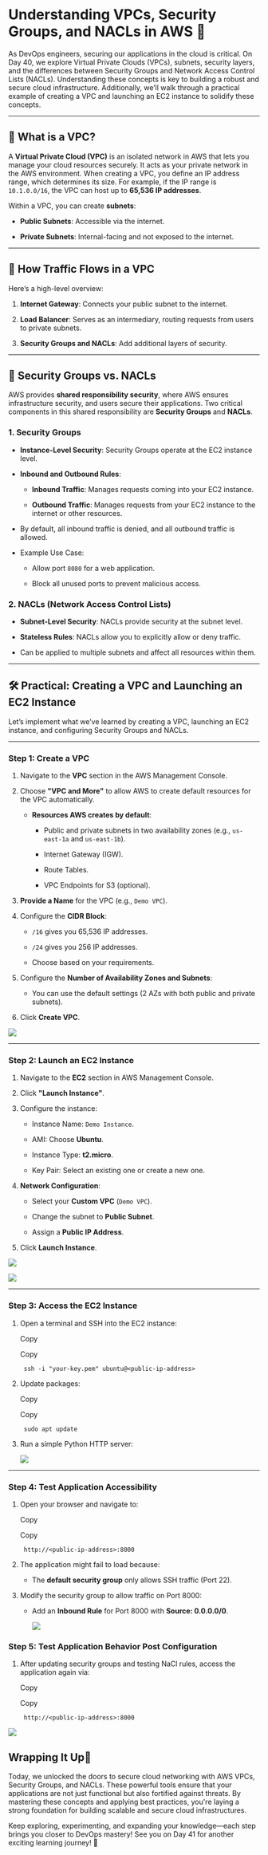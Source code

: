 # Understanding VPCs, Security Groups, and NACLs in AWS 🔐
As DevOps engineers, securing our applications in the cloud is critical. On Day 40, we explore Virtual Private Clouds (VPCs), subnets, security layers, and the differences between Security Groups and Network Access Control Lists (NACLs). Understanding these concepts is key to building a robust and secure cloud infrastructure. Additionally, we’ll walk through a practical example of creating a VPC and launching an EC2 instance to solidify these concepts.

----------

## [](https://100daysdevops.hashnode.dev/day-41-of-100-days-understanding-vpcs-security-groups-and-nacls-in-aws#heading-what-is-a-vpc "Permalink")🚀  **What is a VPC?**

A  **Virtual Private Cloud (VPC)**  is an isolated network in AWS that lets you manage your cloud resources securely. It acts as your private network in the AWS environment. When creating a VPC, you define an IP address range, which determines its size. For example, if the IP range is  `10.1.0.0/16`, the VPC can host up to  **65,536 IP addresses**.

Within a VPC, you can create  **subnets**:

-   **Public Subnets**: Accessible via the internet.
    
-   **Private Subnets**: Internal-facing and not exposed to the internet.
    

----------

## [](https://100daysdevops.hashnode.dev/day-41-of-100-days-understanding-vpcs-security-groups-and-nacls-in-aws#heading-how-traffic-flows-in-a-vpc "Permalink")🌉  **How Traffic Flows in a VPC**

Here’s a high-level overview:

1.  **Internet Gateway**: Connects your public subnet to the internet.
    
2.  **Load Balancer**: Serves as an intermediary, routing requests from users to private subnets.
    
3.  **Security Groups and NACLs**: Add additional layers of security.
    

----------

## [](https://100daysdevops.hashnode.dev/day-41-of-100-days-understanding-vpcs-security-groups-and-nacls-in-aws#heading-security-groups-vs-nacls "Permalink")🔑  **Security Groups vs. NACLs**

AWS provides  **shared responsibility security**, where AWS ensures infrastructure security, and users secure their applications. Two critical components in this shared responsibility are  **Security Groups**  and  **NACLs**.

### [](https://100daysdevops.hashnode.dev/day-41-of-100-days-understanding-vpcs-security-groups-and-nacls-in-aws#heading-1-security-groups "Permalink")**1. Security Groups**

-   **Instance-Level Security**: Security Groups operate at the EC2 instance level.
    
-   **Inbound and Outbound Rules**:
    
    -   **Inbound Traffic**: Manages requests coming into your EC2 instance.
        
    -   **Outbound Traffic**: Manages requests from your EC2 instance to the internet or other resources.
        
-   By default, all inbound traffic is denied, and all outbound traffic is allowed.
    
-   Example Use Case:
    
    -   Allow port  `8080`  for a web application.
        
    -   Block all unused ports to prevent malicious access.
        

### [](https://100daysdevops.hashnode.dev/day-41-of-100-days-understanding-vpcs-security-groups-and-nacls-in-aws#heading-2-nacls-network-access-control-lists "Permalink")**2. NACLs (Network Access Control Lists)**

-   **Subnet-Level Security**: NACLs provide security at the subnet level.
    
-   **Stateless Rules**: NACLs allow you to explicitly allow or deny traffic.
    
-   Can be applied to multiple subnets and affect all resources within them.
    

----------

## [](https://100daysdevops.hashnode.dev/day-41-of-100-days-understanding-vpcs-security-groups-and-nacls-in-aws#heading-practical-creating-a-vpc-and-launching-an-ec2-instance "Permalink")🛠️  **Practical: Creating a VPC and Launching an EC2 Instance**

Let’s implement what we’ve learned by creating a VPC, launching an EC2 instance, and configuring Security Groups and NACLs.

----------

### [](https://100daysdevops.hashnode.dev/day-41-of-100-days-understanding-vpcs-security-groups-and-nacls-in-aws#heading-step-1-create-a-vpc "Permalink")**Step 1: Create a VPC**

1.  Navigate to the  **VPC**  section in the AWS Management Console.
    
2.  Choose  **"VPC and More"**  to allow AWS to create default resources for the VPC automatically.
    
    -   **Resources AWS creates by default**:
        
        -   Public and private subnets in two availability zones (e.g.,  `us-east-1a`  and  `us-east-1b`).
            
        -   Internet Gateway (IGW).
            
        -   Route Tables.
            
        -   VPC Endpoints for S3 (optional).
            
3.  **Provide a Name**  for the VPC (e.g.,  `Demo VPC`).
    
4.  Configure the  **CIDR Block**:
    
    -   `/16`  gives you 65,536 IP addresses.
        
    -   `/24`  gives you 256 IP addresses.
        
    -   Choose based on your requirements.
        
5.  Configure the  **Number of Availability Zones and Subnets**:
    
    -   You can use the default settings (2 AZs with both public and private subnets).
6.  Click  **Create VPC**.
    

![](https://cdn.hashnode.com/res/hashnode/image/upload/v1732950351336/e855e6a7-bb6e-4829-a136-9937b9150834.png?auto=compress,format&format=webp)

----------

### [](https://100daysdevops.hashnode.dev/day-41-of-100-days-understanding-vpcs-security-groups-and-nacls-in-aws#heading-step-2-launch-an-ec2-instance "Permalink")**Step 2: Launch an EC2 Instance**

1.  Navigate to the  **EC2**  section in AWS Management Console.
    
2.  Click  **"Launch Instance"**.
    
3.  Configure the instance:
    
    -   Instance Name:  `Demo Instance`.
        
    -   AMI: Choose  **Ubuntu**.
        
    -   Instance Type:  **t2.micro**.
        
    -   Key Pair: Select an existing one or create a new one.
        
4.  **Network Configuration**:
    
    -   Select your  **Custom VPC**  (`Demo VPC`).
        
    -   Change the subnet to  **Public Subnet**.
        
    -   Assign a  **Public IP Address**.
        
5.  Click  **Launch Instance**.
    

![](https://cdn.hashnode.com/res/hashnode/image/upload/v1732950490468/16e3d738-9494-4574-81ce-ad13c112dd29.png?auto=compress,format&format=webp)

![](https://cdn.hashnode.com/res/hashnode/image/upload/v1732950543587/1e3c3897-e232-4e19-a6a3-f5439e46e556.png?auto=compress,format&format=webp)

----------

### [](https://100daysdevops.hashnode.dev/day-41-of-100-days-understanding-vpcs-security-groups-and-nacls-in-aws#heading-step-3-access-the-ec2-instance "Permalink")**Step 3: Access the EC2 Instance**

1.  Open a terminal and SSH into the EC2 instance:
    
    Copy
    
    Copy
    
    ```
     ssh -i "your-key.pem" ubuntu@<public-ip-address>
    
    ```
    
2.  Update packages:
    
    Copy
    
    Copy
    
    ```
     sudo apt update
    
    ```
    
3.  Run a simple Python HTTP server:
    
    ![](https://cdn.hashnode.com/res/hashnode/image/upload/v1732950815595/62014785-d6e0-4d21-8e1a-6352242ccdf6.png?auto=compress,format&format=webp)
    

----------

### [](https://100daysdevops.hashnode.dev/day-41-of-100-days-understanding-vpcs-security-groups-and-nacls-in-aws#heading-step-4-test-application-accessibility "Permalink")**Step 4: Test Application Accessibility**

1.  Open your browser and navigate to:
    
    Copy
    
    Copy
    
    ```
     http://<public-ip-address>:8000
    
    ```
    
2.  The application might fail to load because:
    
    -   The  **default security group**  only allows SSH traffic (Port 22).
3.  Modify the security group to allow traffic on Port 8000:
    
    -   Add an  **Inbound Rule**  for Port 8000 with  **Source: 0.0.0.0/0**.
        
        ![](https://cdn.hashnode.com/res/hashnode/image/upload/v1732951373665/1367b333-a958-47d1-936e-22a58ce07ea1.png?auto=compress,format&format=webp)
        

### [](https://100daysdevops.hashnode.dev/day-41-of-100-days-understanding-vpcs-security-groups-and-nacls-in-aws#heading-step-5-test-application-behavior-post-configuration "Permalink")Step 5:  **Test Application Behavior Post Configuration**

1.  After updating security groups and testing NaCl rules, access the application again via:
    
    Copy
    
    Copy
    
    ```
     http://<public-ip-address>:8000
    
    ```
    

![](https://cdn.hashnode.com/res/hashnode/image/upload/v1732951449257/56839c27-3503-4dca-baa0-b4e4003edcce.png?auto=compress,format&format=webp)

## [](https://100daysdevops.hashnode.dev/day-41-of-100-days-understanding-vpcs-security-groups-and-nacls-in-aws#heading-wrapping-it-up "Permalink")**Wrapping It Up**🌟

Today, we unlocked the doors to secure cloud networking with AWS VPCs, Security Groups, and NACLs. These powerful tools ensure that your applications are not just functional but also fortified against threats. By mastering these concepts and applying best practices, you're laying a strong foundation for building scalable and secure cloud infrastructures.

Keep exploring, experimenting, and expanding your knowledge—each step brings you closer to DevOps mastery! See you on Day 41 for another exciting learning journey! 🚀
